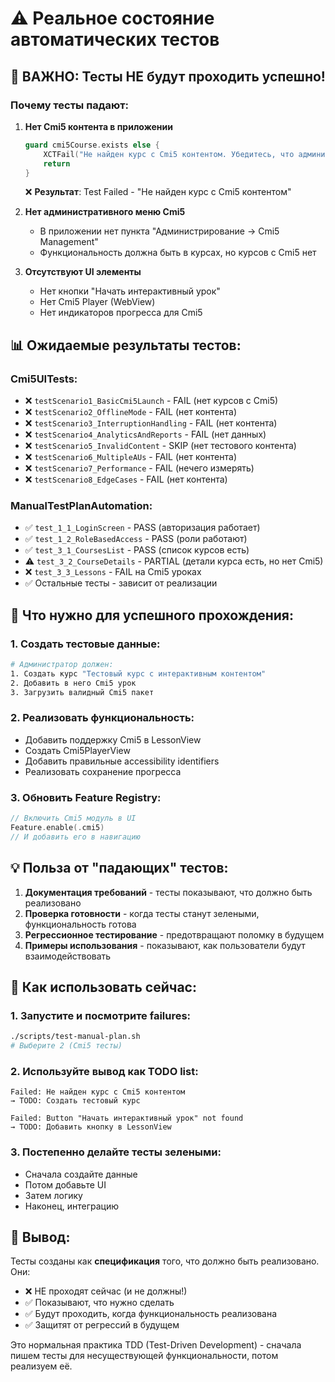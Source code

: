 # ⚠️ Реальное состояние автоматических тестов

## 🔴 ВАЖНО: Тесты НЕ будут проходить успешно!

### Почему тесты падают:

1. **Нет Cmi5 контента в приложении**
   ```swift
   guard cmi5Course.exists else {
       XCTFail("Не найден курс с Cmi5 контентом. Убедитесь, что администратор создал тестовый курс.")
       return
   }
   ```
   ❌ **Результат**: Test Failed - "Не найден курс с Cmi5 контентом"

2. **Нет административного меню Cmi5**
   - В приложении нет пункта "Администрирование → Cmi5 Management"
   - Функциональность должна быть в курсах, но курсов с Cmi5 нет

3. **Отсутствуют UI элементы**
   - Нет кнопки "Начать интерактивный урок"
   - Нет Cmi5 Player (WebView)
   - Нет индикаторов прогресса для Cmi5

## 📊 Ожидаемые результаты тестов:

### Cmi5UITests:
- ❌ `testScenario1_BasicCmi5Launch` - FAIL (нет курсов с Cmi5)
- ❌ `testScenario2_OfflineMode` - FAIL (нет контента)
- ❌ `testScenario3_InterruptionHandling` - FAIL (нет контента)
- ❌ `testScenario4_AnalyticsAndReports` - FAIL (нет данных)
- ❌ `testScenario5_InvalidContent` - SKIP (нет тестового контента)
- ❌ `testScenario6_MultipleAUs` - FAIL (нет контента)
- ❌ `testScenario7_Performance` - FAIL (нечего измерять)
- ❌ `testScenario8_EdgeCases` - FAIL (нет контента)

### ManualTestPlanAutomation:
- ✅ `test_1_1_LoginScreen` - PASS (авторизация работает)
- ✅ `test_1_2_RoleBasedAccess` - PASS (роли работают)
- ✅ `test_3_1_CoursesList` - PASS (список курсов есть)
- ⚠️ `test_3_2_CourseDetails` - PARTIAL (детали курса есть, но нет Cmi5)
- ❌ `test_3_3_Lessons` - FAIL на Cmi5 уроках
- ✅ Остальные тесты - зависит от реализации

## 🎯 Что нужно для успешного прохождения:

### 1. Создать тестовые данные:
```bash
# Администратор должен:
1. Создать курс "Тестовый курс с интерактивным контентом"
2. Добавить в него Cmi5 урок
3. Загрузить валидный Cmi5 пакет
```

### 2. Реализовать функциональность:
- Добавить поддержку Cmi5 в LessonView
- Создать Cmi5PlayerView
- Добавить правильные accessibility identifiers
- Реализовать сохранение прогресса

### 3. Обновить Feature Registry:
```swift
// Включить Cmi5 модуль в UI
Feature.enable(.cmi5)
// И добавить его в навигацию
```

## 💡 Польза от "падающих" тестов:

1. **Документация требований** - тесты показывают, что должно быть реализовано
2. **Проверка готовности** - когда тесты станут зелеными, функциональность готова
3. **Регрессионное тестирование** - предотвращают поломку в будущем
4. **Примеры использования** - показывают, как пользователи будут взаимодействовать

## 🚀 Как использовать сейчас:

### 1. Запустите и посмотрите failures:
```bash
./scripts/test-manual-plan.sh
# Выберите 2 (Cmi5 тесты)
```

### 2. Используйте вывод как TODO list:
```
Failed: Не найден курс с Cmi5 контентом
→ TODO: Создать тестовый курс

Failed: Button "Начать интерактивный урок" not found
→ TODO: Добавить кнопку в LessonView
```

### 3. Постепенно делайте тесты зелеными:
- Сначала создайте данные
- Потом добавьте UI
- Затем логику
- Наконец, интеграцию

## 📝 Вывод:

Тесты созданы как **спецификация** того, что должно быть реализовано. Они:
- ❌ НЕ проходят сейчас (и не должны!)
- ✅ Показывают, что нужно сделать
- ✅ Будут проходить, когда функциональность реализована
- ✅ Защитят от регрессий в будущем

Это нормальная практика TDD (Test-Driven Development) - сначала пишем тесты для несуществующей функциональности, потом реализуем её. 